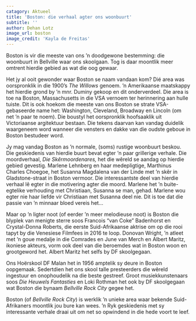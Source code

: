 ```yaml
---
catagory: Aktueel
title: 'Boston: die verhaal agter ons woonbuurt'
subtitle: ''
author: Dehan Lotz
image_url: boston
image_credit: 'Kayla de Freitas'
---
```


Boston is vir die meeste van ons ’n doodgewone bestemming: die woonbuurt in Bellville waar ons skoolgaan. Tog is daar moontlik meer omtrent hierdie gebied as wat die oog gewaar.

Het jy al ooit gewonder waar Boston se naam vandaan kom? Dié area was oorspronklik in die 1900’s _The Willows_ genoem. ’n Amerikaanse maatskappy het hierdie grond by ’n mnr. Duminy gekoop en dit onderverdeel. Die area is toe na Boston, Massachusetts in die VSA vernoem ter herinnering aan hulle tuiste. Dit is ook hoekom die meeste van ons Boston se strate VSA-gebaseerde name het: Washington, Cleveland, Broadway en Lincoln (om net ’n paar te noem). Die boustyl het oorspronklik hoofsaaklik uit Victoriaanse argitektuur bestaan. Die tekens daarvan kan vandag duidelik waargeneem word wanneer die vensters en dakke van die oudste geboue in Boston bestudeer word.

Jy mag vandag Boston as ’n normale, (soms) rustige woonbuurt beskou. Die geskiedenis van hierdie buurt bevat egter ’n paar grillerige verhale. Die moordverhaal, _Die Skêrmoordenares,_ het die wêreld se aandag op hierdie gebied gevestig. Marlene Lehnberg en haar medepligtige, Marthinus Charles Choegoe, het Susanna Magdalena van der Linde met ’n skêr in Gladstone-straat in Boston vermoor. Die interessantste deel van hierdie verhaal lê egter in die motivering agter die moord. Marlene het ’n buite-egtelike verhouding met Christiaan, Susanna se man, gehad. Marlene wou egter nie haar liefde vir Christiaan met Susanna deel nie. Dit is toe dat die passie van ’n minnaar bloed vereis het...

Maar op ’n ligter noot (of eerder ’n meer melodieuse noot) is Boston die blyplek van menigte sterre soos Francois “van Coke” Badenhorst en Crystal-Donna Roberts, die eerste Suid-Afrikaanse aktrise om op die rooi tapyt by die Venesiese Filmfees in 2016 te loop. Donovan Wright, ’n atleet met ’n goue medalje in die Comrades en June van Merch en Albert Maritz, ikoniese akteurs, vorm ook deel van die beroemdes wat in Boston woon en grootgeword het. Albert Maritz het selfs by DF skoolgegaan.

Ons Hoërskool DF Malan het in 1956 amptelik sy deure in Boston oopgemaak. Sedertdien het ons skool talle presteerders die wêreld ingestuur en onophoudelik na die beste gestreef. Groot musiekkunstenaars soos _Die Heuwels Fantasties_ en Loki Rothman het ook by DF skoolgegaan wat Boston die bynaam _Bellville Rock City_ gegee het.

Boston (of _Bellville Rock City_) is werklik ’n unieke area waar bekende Suid-Afrikaners moontlik jou bure kan wees. ’n Ryk geskiedenis met sy interessante verhale draai uit om net so opwindend in die hede voort te leef.
